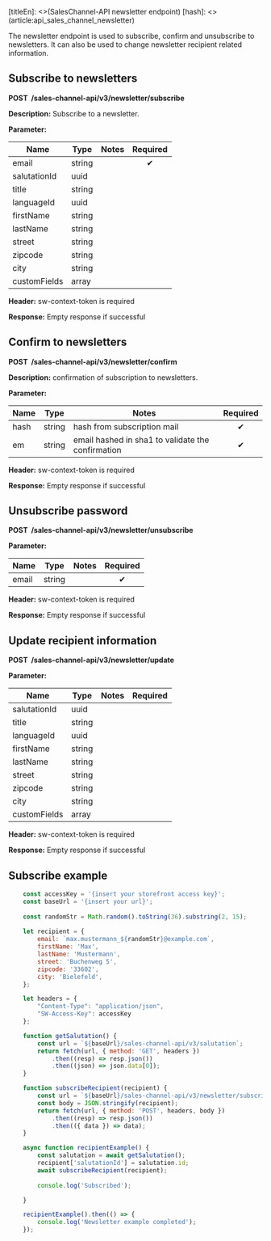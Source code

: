 [titleEn]: <>(SalesChannel-API newsletter endpoint)
[hash]: <>(article:api_sales_channel_newsletter)

The newsletter endpoint is used to subscribe, confirm and unsubscribe to newsletters. It can also be used to change newsletter recipient related information.

## Subscribe to newsletters

**POST  /sales-channel-api/v3/newsletter/subscribe**

**Description:** Subscribe to a newsletter. 

**Parameter:**

| Name                                   | Type    | Notes                                                       | Required |
| ---------------------------------------| ------- | ----------------------------------------------------------- | :------: |
| email                                  | string  |                                                             |    ✔     |
| salutationId                           | uuid    |                                                             |          |
| title                                  | string  |                                                             |          |
| languageId                             | uuid    |                                                             |          |
| firstName                              | string  |                                                             |          |
| lastName                               | string  |                                                             |          |
| street                                 | string  |                                                             |          |
| zipcode                                | string  |                                                             |          |
| city                                   | string  |                                                             |          |
| customFields                           | array   |                                                             |          |

**Header:** sw-context-token is required

**Response:** Empty response if successful

## Confirm to newsletters

**POST  /sales-channel-api/v3/newsletter/confirm**

**Description:** confirmation of subscription to newsletters. 

**Parameter:**

| Name     | Type   | Notes                                               | Required |
|----------|--------|-----------------------------------------------------|:--------:|
| hash     | string | hash from subscription mail                         |    ✔     |
| em       | string | email hashed in sha1 to validate the confirmation   |    ✔     |

**Header:** sw-context-token is required

**Response:** Empty response if successful

## Unsubscribe password

**POST  /sales-channel-api/v3/newsletter/unsubscribe**

**Parameter:**

| Name     | Type   | Notes | Required |
| -------- | ------ | ----- | :------: |
| email    | string |       |    ✔     |

**Header:** sw-context-token is required

**Response:** Empty response if successful

## Update recipient information

**POST  /sales-channel-api/v3/newsletter/update**

**Parameter:**

| Name                                   | Type    | Notes                                                       | Required |
| ---------------------------------------| ------- | ----------------------------------------------------------- | :------: |
| salutationId                           | uuid    |                                                             |          |
| title                                  | string  |                                                             |          |
| languageId                             | uuid    |                                                             |          |
| firstName                              | string  |                                                             |          |
| lastName                               | string  |                                                             |          |
| street                                 | string  |                                                             |          |
| zipcode                                | string  |                                                             |          |
| city                                   | string  |                                                             |          |
| customFields                           | array   |                                                             |          |

**Header:** sw-context-token is required

**Response:** Empty response if successful

## Subscribe example

```javascript
    const accessKey = '{insert your storefront access key}';
    const baseUrl = '{insert your url}';
    
    const randomStr = Math.random().toString(36).substring(2, 15);
    
    let recipient = {
        email: `max.mustermann_${randomStr}@example.com`,
        firstName: 'Max',
        lastName: 'Mustermann',
        street: 'Buchenweg 5',
        zipcode: '33602',
        city: 'Bielefeld',
    };

    let headers = {
        "Content-Type": "application/json",
        "SW-Access-Key": accessKey
    };

    function getSalutation() {
        const url = `${baseUrl}/sales-channel-api/v3/salutation`;
        return fetch(url, { method: 'GET', headers })
            .then((resp) => resp.json())
            .then((json) => json.data[0]);
    }

    function subscribeRecipient(recipient) {
        const url = `${baseUrl}/sales-channel-api/v3/newsletter/subscribe`;
        const body = JSON.stringify(recipient);
        return fetch(url, { method: 'POST', headers, body })
            .then((resp) => resp.json())
            .then(({ data }) => data);
    }

    async function recipientExample() {
        const salutation = await getSalutation();
        recipient['salutationId'] = salutation.id;
        await subscribeRecipient(recipient);
        
        console.log('Subscribed');

    }

    recipientExample().then(() => {
        console.log('Newsletter example completed');
    });
```
